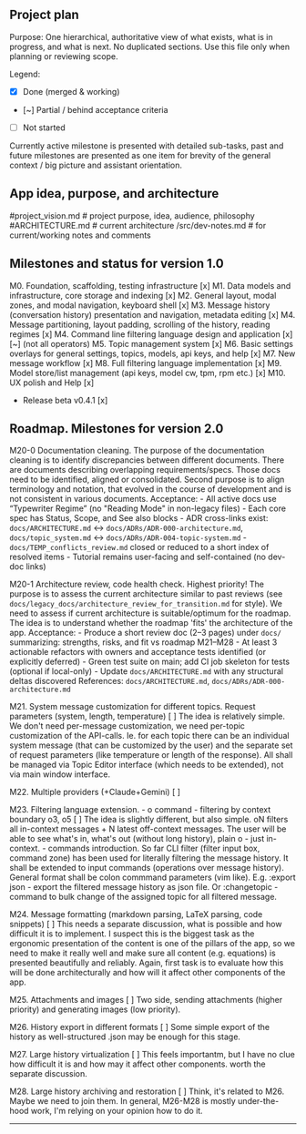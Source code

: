 ## Project plan

Purpose: One hierarchical, authoritative view of what exists, what is in progress, and what is next. No duplicated sections. Use this file only when planning or reviewing scope.

Legend:
- [x] Done (merged & working)
- [~] Partial / behind acceptance criteria
- [ ] Not started

Currently active milestone is presented with detailed sub-tasks, past and future milestones are presented as one item for brevity of the general context / big picture and assistant orientation.

## App idea, purpose, and architecture

#project_vision.md # project purpose, idea, audience, philosophy
#ARCHITECTURE.md # current architecture
/src/dev-notes.md # for current/working notes and comments

## Milestones and status for version 1.0

M0. Foundation, scaffolding, testing infrastructure [x]
M1. Data models and infrastructure, core storage and indexing [x]
M2. General layout, modal zones, and modal navigation, keyboard shell [x]
M3. Message history (conversation history) presentation and navigation, metadata editing [x]
M4. Message partitioning, layout padding, scrolling of the history, reading regimes [x]
M4. Command line filtering language design and application [x][~] (not all operators)
M5. Topic management system [x]
M6. Basic settings overlays for general settings, topics, models, api keys, and help [x]
M7. New message workflow [x]
M8. Full filtering language implementation [x]
M9. Model store/list management (api keys, model cw, tpm, rpm etc.) [x]
M10. UX polish and Help [x]

- Release beta v0.4.1 [x]

## Roadmap. Milestones for version 2.0

M20-0 Documentation cleaning.
    The purpose of the documentation cleaning is to identify discrepancies between different documents. There are documents describing overlapping requirements/specs. Those docs need to be identified, aligned or consolidated. Second purpose is to align terminology and notation, that evolved in the course of development and is not consistent in various documents.
    Acceptance:
    - All active docs use “Typewriter Regime” (no "Reading Mode" in non-legacy files)
    - Each core spec has Status, Scope, and See also blocks
    - ADR cross-links exist: `docs/ARCHITECTURE.md` ↔ `docs/ADRs/ADR-000-architecture.md`, `docs/topic_system.md` ↔ `docs/ADRs/ADR-004-topic-system.md`
    - `docs/TEMP_conflicts_review.md` closed or reduced to a short index of resolved items
    - Tutorial remains user-facing and self-contained (no dev-doc links)

M20-1 Architecture review, code health check. Highest priority!
    The purpose is to assess the current architecture similar to past reviews (see `docs/legacy_docs/architecture_review_for_transition.md` for style). We need to assess if current architecture is suitable/optimum for the roadmap. The idea is to understand whether the roadmap 'fits' the architecture of the app.
    Acceptance:
    - Produce a short review doc (2–3 pages) under `docs/` summarizing: strengths, risks, and fit vs roadmap M21–M28
    - At least 3 actionable refactors with owners and acceptance tests identified (or explicitly deferred)
    - Green test suite on main; add CI job skeleton for tests (optional if local-only)
    - Update `docs/ARCHITECTURE.md` with any structural deltas discovered
    References: `docs/ARCHITECTURE.md`, `docs/ADRs/ADR-000-architecture.md`

M21. System message customization for different topics. Request parameters (system, length, temperature) [ ]
    The idea is relatively simple. We don't need per-message customization, we need per-topic customization of the API-calls. Ie. for each topic there can be an individual system message (that can be customized by the user) and the separate set of request parameters (like temperature or length of the response). All shall be managed via Topic Editor interface (which needs to be extended), not via main window interface.

M22. Multiple providers (+Claude+Gemini) [ ]

M23. Filtering language extension.
    - o command - filtering by context boundary o3, o5 [ ]
    The idea is slightly different, but also simple. oN filters all in-context messages + N latest off-context messages. The user will be able to see what's in, what's out (without long history), plain o - just in-context.
    - commands introduction. So far CLI filter (filter input box, command zone) has been used for literally filtering the message history. It shall be extended to input commands (operations over message history). General format shall be colon commmand parameters (vim like). E.g. :export json - export the filtered message history as json file. Or :changetopic - command to bulk change of the assigned topic for all filtered message.

M24. Message formatting (markdown parsing, LaTeX parsing, code snippets) [ ]
    This needs a separate discussion, what is possible and how difficult it is to implement. I suspect this is the biggest task as the ergonomic presentation of the content is one of the pillars of the app, so we need to make it really well and make sure all content (e.g. equations) is presented beautifully and reliably. Again, first task is to evaluate how this will be done architecturally and how will it affect other components of the app.

M25. Attachments and images [ ]
    Two side, sending attachments (higher priority) and generating images (low priority).

M26. History export in different formats [ ]
    Some simple export of the history as well-structured .json may be enough for this stage.

M27. Large history virtualization [ ]
    This feels importantm, but I have no clue how difficult it is and how may it affect other components. worth the separate discussion.

M28. Large history archiving and restoration [ ]
    Think, it's related to M26. Maybe we need to join them. In general, M26-M28 is mostly under-the-hood work, I'm relying on your opinion how to do it.

---

